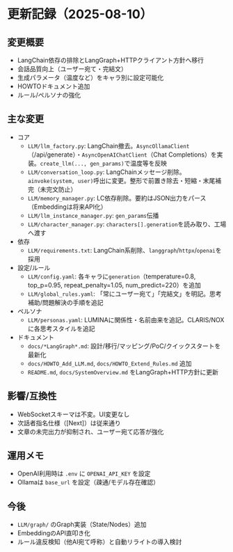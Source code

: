 # 更新記録（2025-08-10）

## 変更概要
- LangChain依存の排除とLangGraph+HTTPクライアント方針へ移行
- 会話品質向上（ユーザー宛て・完結文）
- 生成パラメータ（温度など）をキャラ別に設定可能化
- HOWTOドキュメント追加
- ルール/ペルソナの強化

## 主な変更
- コア
  - `LLM/llm_factory.py`: LangChain撤去。`AsyncOllamaClient`（/api/generate）・`AsyncOpenAIChatClient`（Chat Completions）を実装。`create_llm(..., gen_params)`で温度等を反映
  - `LLM/conversation_loop.py`: LangChainメッセージ削除。`ainvoke(system, user)`呼出に変更。整形で前置き除去・短縮・末尾補完（未完文防止）
  - `LLM/memory_manager.py`: LC依存削除。要約はJSON出力をパース（Embeddingは将来API化）
  - `LLM/llm_instance_manager.py`: `gen_params`伝播
  - `LLM/character_manager.py`: `characters[].generation`を読み取り、工場へ渡す
- 依存
  - `LLM/requirements.txt`: LangChain系削除、`langgraph`/`httpx`/`openai`を採用
- 設定/ルール
  - `LLM/config.yaml`: 各キャラに`generation`（temperature=0.8, top_p=0.95, repeat_penalty=1.05, num_predict=220）を追加
  - `LLM/global_rules.yaml`: 「常にユーザー宛て」「完結文」を明記。思考補助/問題解決の手順を追記
- ペルソナ
  - `LLM/personas.yaml`: LUMINAに関係性・名前由来を追記。CLARIS/NOXに各思考スタイルを追記
- ドキュメント
  - `docs/*LangGraph*.md`: 設計/移行/マッピング/PoC/クイックスタートを最新化
  - `docs/HOWTO_Add_LLM.md`, `docs/HOWTO_Extend_Rules.md` 追加
  - `README.md`, `docs/SystemOverview.md` をLangGraph+HTTP方針に更新

## 影響/互換性
- WebSocketスキーマは不変。UI変更なし
- 次話者指名仕様（[Next]）は従来通り
- 文章の未完出力が抑制され、ユーザー宛て応答が強化

## 運用メモ
- OpenAI利用時は `.env` に `OPENAI_API_KEY` を設定
- Ollamaは `base_url` を設定（疎通/モデル存在確認）

## 今後
- `LLM/graph/` のGraph実装（State/Nodes）追加
- EmbeddingのAPI直叩き化
- ルール違反検知（他AI宛て呼称）と自動リライトの導入検討
